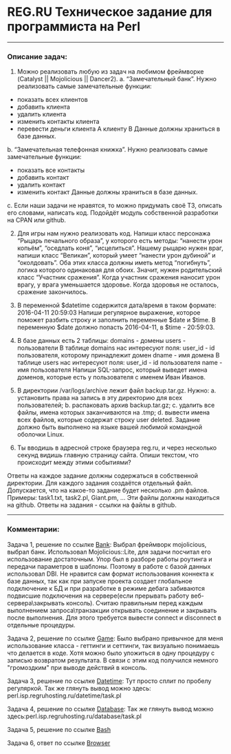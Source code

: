 # REG.RU Техническое задание для программиста на Perl
---
### Описание задач:

1.	Можно реализовать любую из задач на любимом фреймворке (Catalyst || Mojolicious || Dancer2).
a.	“Замечательный банк”. Нужно реализовать самые замечательные функции:
- показать всех клиентов
- добавить клиента
- удалить клиента
- изменить контакты клиента
- перевести деньги клиента A клиенту B
Данные должны храниться в базе данных.

b.	“Замечательная телефонная книжка”. Нужно реализовать самые замечательные функции:
- показать все контакты
- добавить контакт
- удалить контакт
- изменить контакт
Данные должны храниться в базе данных.

c.	Если наши задачи не нравятся, то можно придумать своё ТЗ, описать его словами, написать код. Подойдёт модуль собственной разработки на CPAN или github.

2.	Для игры нам нужно реализовать код. Напиши класс персонажа “Рыцарь печального образа”, у которого есть методы: “нанести урон копьём”, “оседлать коня”, “исцелиться”. Нашему рыцарю нужен враг, напиши класс “Великан”, который умеет “нанести урон дубиной” и “околдовать”. Оба этих класса должны иметь метод “погибнуть”, логика которого одинаковая для обоих. Значит, нужен родительский класс “Участник сражения”. Когда участник сражения наносит урон врагу, у врага уменьшается здоровье. Когда здоровья не осталось, сражение закончилось.

3.	В переменной $datetime содержится дата/время в таком формате:
2016-04-11 20:59:03
Напиши регулярное выражение, которое поможет разбить строку и заполнить переменные $date и $time. В переменную $date должно попасть 2016-04-11, в $time - 20:59:03.

4.	В базе данных есть 2 таблицы:
domains - домены
users - пользователи
В таблице domains нас интересуют поля:
user_id - id пользователя, которому принадлежит домен
dname - имя домена
В таблице users нас интересуют поля:
user_id - id пользователя
name - имя пользователя
Напиши SQL-запрос, который выведет имена доменов, которые есть у пользователя с именем Иван Иванов.

5.	В директории /var/logs/archive лежит файл backup.tar.gz. Нужно:
a.	установить права на запись в эту директорию для всех пользователей;
b.	распаковать архив backup.tar.gz;
c.	удалить все файлы, имена которых заканчиваются на .tmp;
d.	вывести имена всех файлов, которые содержат строку user deleted.
Задание должно быть выполнено на языке вашей любимой командной оболочки Linux.

6.	Ты вводишь в адресной строке браузера reg.ru, и через несколько секунд видишь главную страницу сайта. Опиши текстом, что происходит между этими событиями?

Ответы на каждое задание должны содержаться в собственной директории. Для каждого задания создаётся отдельный файл. Допускается, что на какое-то задание будет несколько .pm файлов. Примеры: task1.txt, task2.pl, Giant.pm, … Эти файлы должны находиться на github. Ответы на задания - ссылки на файлы в github.

---

### Комментарии:

Задача 1, решение по ссылке [Bank](https://github.com/OBoyarov/REGRU_Perl/tree/main/Bank):
Выбрал фреймворк mojolicious, выбрал банк. 
Использовал Mojolicious::Lite, для задачи посчитал его использование достаточным.
Упор был в разборе работы роутинга и передачи параметров в шаблоны. Поэтому в работе с базой данных использовал DBI.
Не нравится сам формат использования коннекта к базе данных, так как при запуске проекта создает глобальное подключение к БД и при разработке в режиме дебага забиваются подвисшие подключения на сервере(если прерывать работу веб-сервера\закрывать консоль). Считаю правильным перед каждым выполнением запроса\транзакции открывать соединение и закрывать после выполнения. Для этого требуется вывести connect и disconnect в отдельные процедуры.

Задача 2, решение по ссылке [Game](https://github.com/OBoyarov/REGRU_Perl/tree/main/Game):
Было выбрано привычное для меня использование класса - геттинги и сеттинги, так визуально понимаешь что делается в коде. Хотя можно было уложиться в одну процедуру с записью возвратом результата. В связи с этим код получился немного "громоздким" при выводе действий в консоль.

Задача 3, решение по ссылке [Datetime](https://github.com/OBoyarov/REGRU_Perl/tree/main/Datetime):
Тут просто сплит по пробелу регуляркой.
Так же глянуть вывод можно здесь: perl.isp.regruhosting.ru/datetime/task.pl

Задача 4, решение по ссылке [Database](https://github.com/OBoyarov/REGRU_Perl/tree/main/Database):
Так же глянуть вывод можно здесь:perl.isp.regruhosting.ru/database/task.pl

Задача 5, решение по ссылке [Bash](https://github.com/OBoyarov/REGRU_Perl/tree/main/Bash)

Задача 6, ответ по ссылке [Browser](https://github.com/OBoyarov/REGRU_Perl/blob/main/Browser/Task.txt)

